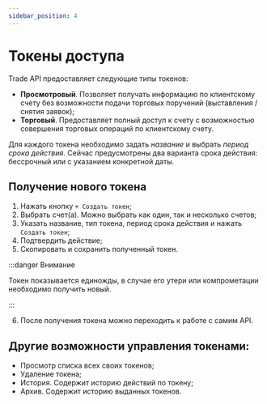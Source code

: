 ```yaml
---
sidebar_position: 4
---
```


# Токены доступа

Trade API предоставляет следующие типы токенов:

- **Просмотровый**. Позволяет получать информацию по клиентскому счету без возможности подачи торговых поручений (выставления / снятия заявок);
- **Торговый**. Предоставляет полный доступ к счету с возможностью совершения торговых операций по клиентскому счету.

Для каждого токена необходимо задать _название_ и выбрать _период срока действия_. Сейчас предусмотрены два варианта срока действия: бессрочный или с указанием конкретной даты.

## Получение нового токена

1. Нажать кнопку `+ Создать токен`;
2. Выбрать счет(а). Можно выбрать как один, так и несколько счетов;
3. Указать название, тип токена, период срока действия и нажать `Создать токен`;
4. Подтвердить действие;
5. Скопировать и сохранить полученный токен.

:::danger Внимание

Токен показывается единожды, в случае его утери или компрометации необходимо получить новый.

:::

6. После получения токена можно переходить к работе с самим API.

## Другие возможности управления токенами:

- Просмотр списка всех своих токенов;
- Удаление токена;
- История. Содержит историю действий по токену;
- Архив. Содержит историю выданных токенов.
